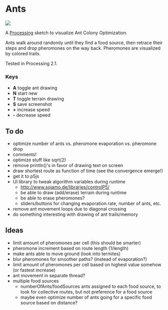 # Ants

![](https://raw.github.com/reaxis/ants/master/screenshots/animation.gif)

A [Processing](http://processing.org) sketch to visualize Ant Colony Optimization.

Ants walk around randomly until they find a food source, then retrace their steps and drop pheromones on the way back. Pheromones are visualized by colored trails.

Tested in Processing 2.1.

### Keys

- **A** toggle ant drawing
- **N** start new
- **T** toggle terrain drawing
- **S** save screenshot
- **+** increase speed
- **-** decrease speed

## To do

- optimize number of ants vs. pheromone evaporation vs. pheromone drop
- comments!
- optimize stuff like sqrt(2)
- remove println()'s in favor of drawing text on screen
- draw shortest route as function of time (see the convergence emerge!)
- get it to p5js
- UI library to tweak algorithm variables during runtime
  - <http://www.sojamo.de/libraries/controlP5/>
  - be able to draw (add/erase) terrain during runtime
  - be able to erase pheromones?
  - sliders/buttons for changing evaporation rate, number of ants, etc.
- remove ant movement loops due to diagonal crossing
- do something interesting with drawing of ant trails/memory


## Ideas

- limit amount of pheromones per cell (this should be smarter)
- pheromone increment based on route length (1/length)
- make ants able to move ground (look into termites)
- blur pheromones for smoother paths? (instead of evaporation?)
- limit amount of pheromones per cell based on highest value somehow (or fastest increase)
- ant movement in separate thread?
- multiple food sources
  - numberOfAnts/foodSources ants assigned to each food source, to look for collective routes, but not preference for a food source
  - maybe even optimize number of ants going for a specific food source based on distance?
